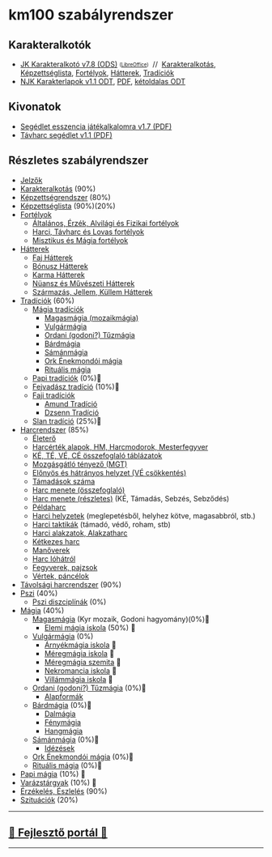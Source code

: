 # km100 szabályrendszer

## Karakteralkotók

- [JK Karakteralkotó v7.8 (ODS)](../segedlet/karakteralkoto_v7.8.ods?raw=true) <sub><sup>([LibreOffice](https://www.libreoffice.org/download/download/))</sup></sub>&nbsp;&nbsp;//&nbsp;&nbsp;[Karakteralkotás](010_karakteralkotas.md), [Képzettséglista](021_kepzettseglista.md), [Fortélyok](030_fortelyok.md), [Hátterek](040_hattererek.md), [Tradíciók](050_tradiciok.md)
- [NJK Karakterlapok v1.1 ODT](../segedlet/km100_NJK_karlap_v1.1.odt?raw=true), [PDF](../segedlet/km100_NJK_karlap_v1.1.pdf?raw=true), [kétoldalas ODT](../segedlet/km100_NJK_karlap_v1.1_ketoldalas.odt)

## Kivonatok

- [Segédlet esszencia játékalkalomra v1.7 (PDF)](https://github.com/kaktusztea/km100/raw/master/segedlet/km100_segedlet_ingame_v1.7.pdf?raw=true)
- [Távharc segédlet v1.1 (PDF)](https://github.com/kaktusztea/km100/raw/master/segedlet/km100_segedlet_tavharc_v1.1.pdf?raw=true)

## Részletes szabályrendszer

- [Jelzők](000_jelzok.md)
- [Karakteralkotás](010_karakteralkotas.md) (90%)
- [Képzettségrendszer](020_kepzettsegrendszer.md) (80%)
- [Képzettséglista](021_kepzettseglista.md) (90%)(20%)
- [Fortélyok](030_fortelyok.md)
  - [Általános, Érzék, Alvilági és Fizikai fortélyok](033_altalanos_fortelyok.md) 
  - [Harci, Távharc és Lovas fortélyok](034_harci_fortelyok.md)  
  - [Misztikus és Mágia fortélyok](035_misztikus_magia_fortelyok.md)
- [Hátterek](040_hattererek.md)
  - [Faj Hátterek](041_faj_hatterek.md)
  - [Bónusz Hátterek](042_bonusz_hatterek.md)
  - [Karma Hátterek](043_karma_hatterek.md)
  - [Nüansz és Művészeti Hátterek](044_nuansz_hatterek.md)
  - [Származás, Jellem, Küllem Hátterek](045_szarmazas_jellem_kullem_hatterek.md)
- [Tradíciók](050_tradiciok.md) (60%)
  - [Mágia tradíciók](051_00_magia_tradiciok.md)
    - [Magasmágia (mozaikmágia)](051_01_magasmagia.md)
    - [Vulgármágia](051_02_vulgarmagia.md)
    - [Ordani (godoni?) Tűzmágia](051_03_ordani_tuzmagia.md)
    - [Bárdmágia](051_04_bardmagia.md)
    - [Sámánmágia](051_05_samanmagia.md)
    - [Ork Énekmondói mágia](051_06_ork_enekmondoi_magia.md) 
    - [Rituális mágia](051_07_ritualis_magia.md)
  - [Papi tradíciók](052_00_papi_tradiciok.md) (0%)🚧
  - [Fejvadász tradíció](053_fejvadasz_tradicio.md) (10%)🚧
  - [Faji tradíciók](054_00_faji_tradiciok.md)
    - [Amund Tradíció](054_02_amund_tradicio.md)
    - [Dzsenn Tradíció](054_01_dzsenn_tradicio.md)
  - [Slan tradíció](055_slan_tradicio.md) (25%)🚧
- [Harcrendszer](060_harcrendszer.md) (85%)
  - [Életerő](061_eletero.md)
  - [Harcérték alapok, HM, Harcmodorok, Mesterfegyver](062_01_harcertekek_elemei.md)
  - [KÉ, TÉ, VÉ, CÉ összefoglaló táblázatok](062_02_ke_te_ve_ce.md)
  - [Mozgásgátló tényező (MGT)](063_01_mgt.md)
  - [Előnyös és hátrányos helyzet (VÉ csökkentés)](063_02_elonyos_hatranyos_helyzet.md)
  - [Támadások száma](063_03_tamadasok_szama.md)
  - [Harc menete (összefoglaló)](064_01_02_harc_menete_osszefoglalas.md)
  - [Harc menete (részletes)](064_01_02_harc_menete_reszletes.md) (KÉ, Támadás, Sebzés, Sebződés)
  - [Példaharc](064_02_peldaharc.md)
  - [Harci helyzetek](065_01_harci_helyzetek.md) (meglepetésből, helyhez kötve, magasabbról, stb.)
  - [Harci taktikák](065_02_harci_taktikak.md) (támadó, védő, roham, stb)
  - [Harci alakzatok, Alakzatharc](065_03_harci_alakzatok.md)
  - [Kétkezes harc](065_04_ketkezes_harc.md)
  - [Manőverek](065_05_manoverek.md)
  - [Harc lóhátról](066_harc_lohartol.md)
  - [Fegyverek, pajzsok](067_fegyverek.md)
  - [Vértek, páncélok](068_vertek_pancelok.md)
- [Távolsági harcrendszer](070_tavolsagi_harc.md) (90%)
- [Pszi](080_pszi.md) (40%)
  - [Pszi diszciplínák](081_pszi_diszciplinak.md) (0%)
- [Mágia](090_magiarendszer.md) (40%)
  - [Magasmágia](051_01_magasmagia.md) (Kyr mozaik, Godoni hagyomány)(0%)🚧
    - [Elemi mágia iskola](magia.magas/elemi_magia.md) (50%) 🚧
  - [Vulgármágia](051_02_vulgarmagia.md) (0%) 
    - [Árnyékmágia iskola](magia.vulgar/arnyekmagia.md) 🚧
    - [Méregmágia iskola](magia.vulgar/meregmagia.md) 🚧
    - [Méregmágia szemita](magia.vulgar/meregmagia.szemita.md) 🚧
    - [Nekromancia iskola](magia.vulgar/nekromancia.md) 🚧
    - [Villámmágia iskola](magia.vulgar/villammagia.md) 🚧
  - [Ordani (godoni?) Tűzmágia](051_03_ordani_tuzmagia.md) (0%)🚧
    - [Alapformák](magia.godoni.tuz/alapformak.md)
  - [Bárdmágia](051_04_bardmagia.md) (0%)🚧
    - [Dalmágia](magia.bard/dalmagia.md)
    - [Fénymágia](magia.bard/fenymagia.md)
    - [Hangmágia](magia.bard/hangmagia.md)
  - [Sámánmágia](051_05_samanmagia.md)  (0%)🚧
    - [Idézések](magia.saman/idezesek.md)
  - [Ork Énekmondói mágia](051_06_ork_enekmondoi_magia.md) (0%)🚧
  - [Rituális mágia](051_07_ritualis_magia.md) (0%)🚧
- [Papi mágia](100_papimagia.md) (10%) 🚧
- [Varázstárgyak](110_varazstargyak.md)  (10%) 🚧
- [Érzékelés, Észlelés](120_erzekeles_eszleles.md) (90%)
- [Szituációk](130_szituaciok.md) (20%)

---
## [🚧 Fejlesztő portál 🚧](https://github.com/kaktusztea/km100/wiki)

---
